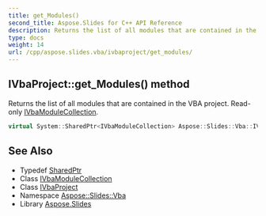 ```yaml
---
title: get_Modules()
second_title: Aspose.Slides for C++ API Reference
description: Returns the list of all modules that are contained in the VBA project. Read-only IVbaModuleCollection.
type: docs
weight: 14
url: /cpp/aspose.slides.vba/ivbaproject/get_modules/
---
```

## IVbaProject::get_Modules() method


Returns the list of all modules that are contained in the VBA project. Read-only [IVbaModuleCollection](../../ivbamodulecollection/).

```cpp
virtual System::SharedPtr<IVbaModuleCollection> Aspose::Slides::Vba::IVbaProject::get_Modules()=0
```

## See Also

* Typedef [SharedPtr](../../system/sharedptr/)
* Class [IVbaModuleCollection](../ivbamodulecollection/)
* Class [IVbaProject](./)
* Namespace [Aspose::Slides::Vba](../)
* Library [Aspose.Slides](../../)